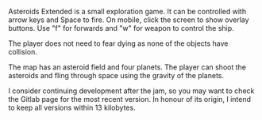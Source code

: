 Asteroids Extended is a small exploration game. It can be controlled with arrow keys and Space to fire. On mobile, click the screen to show overlay buttons. Use "f" for forwards and "w" for weapon to control the ship.

The player does not need to fear dying as none of the objects have collision.

The map has an asteroid field and four planets. The player can shoot the asteroids and fling through space using the gravity of the planets.

I consider continuing development after the jam, so you may want to check the Gitlab page for the most recent version. In honour of its origin, I intend to keep all versions within 13 kilobytes.